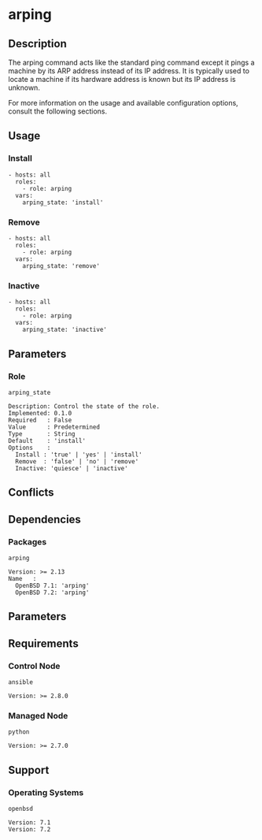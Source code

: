 # arping

## Description

The arping command acts like the standard ping command except it pings a machine
by its ARP address instead of its IP address. It is typically used to locate a
machine if its hardware address is known but its IP address is unknown.

For more information on the usage and available configuration options,
consult the following sections.

## Usage

### Install

```
- hosts: all
  roles:
    - role: arping
  vars:
    arping_state: 'install'
```

### Remove

```
- hosts: all
  roles:
    - role: arping
  vars:
    arping_state: 'remove'
```

### Inactive

```
- hosts: all
  roles:
    - role: arping
  vars:
    arping_state: 'inactive'
```

## Parameters

### Role

`arping_state`

    Description: Control the state of the role.
    Implemented: 0.1.0
    Required   : False
    Value      : Predetermined
    Type       : String
    Default    : 'install'
    Options    :
      Install : 'true' | 'yes' | 'install'
      Remove  : 'false' | 'no' | 'remove'
      Inactive: 'quiesce' | 'inactive'

## Conflicts

## Dependencies

### Packages

`arping`

    Version: >= 2.13
    Name   :
      OpenBSD 7.1: 'arping'
      OpenBSD 7.2: 'arping'

## Parameters

## Requirements

### Control Node

`ansible`

    Version: >= 2.8.0

### Managed Node

`python`

    Version: >= 2.7.0

## Support

### Operating Systems

`openbsd`

    Version: 7.1
    Version: 7.2
